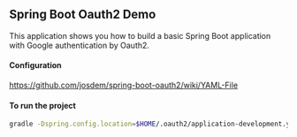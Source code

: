 Spring Boot Oauth2 Demo
----------------------------------------------

This application shows you how to build a basic Spring Boot application with Google authentication by Oauth2.

#### Configuration

https://github.com/josdem/spring-boot-oauth2/wiki/YAML-File


#### To run the project

```bash
gradle -Dspring.config.location=$HOME/.oauth2/application-development.yml bootRun
```

